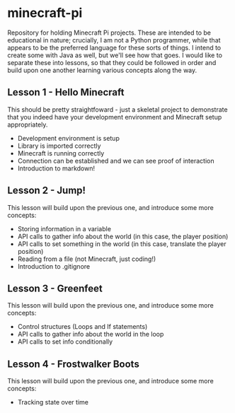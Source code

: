 # minecraft-pi
Repository for holding Minecraft Pi projects.  These are intended to be educational in nature; crucially, I am not a Python programmer, while that appears to be the preferred language for these sorts of things.  I intend to create some with Java as well, but we'll see how that goes.  I would like to separate these into lessons, so that they could be followed in order and build upon one another learning various concepts along the way.

## Lesson 1 - Hello Minecraft
This should be pretty straightfoward - just a skeletal project to demonstrate that you indeed have your development environment and Minecraft setup appropriately.
- Development environment is setup
- Library is imported correctly
- Minecraft is running correctly
- Connection can be established and we can see proof of interaction
- Introduction to markdown!

## Lesson 2 - Jump!
This lesson will build upon the previous one, and introduce some more concepts:
- Storing information in a variable
- API calls to gather info about the world (in this case, the player position)
- API calls to set something in the world (in this case, translate the player position)
- Reading from a file (not Minecraft, just coding!)
- Introduction to .gitignore

## Lesson 3 - Greenfeet
This lesson will build upon the previous one, and introduce some more concepts:
- Control structures (Loops and If statements)
- API calls to gather info about the world in the loop
- API calls to set info conditionally

## Lesson 4 - Frostwalker Boots
This lesson will build upon the previous one, and introduce some more concepts:
- Tracking state over time